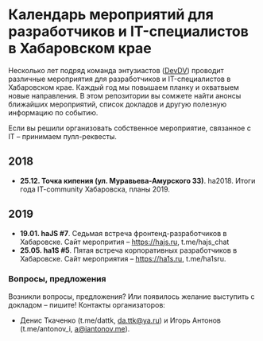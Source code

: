 # Календарь мероприятий для разработчиков и IT-специалистов в Хабаровском крае

Несколько лет подряд команда энтузиастов ([DevDV](https://devdv.ru)) проводит различные мероприятия для разработчиков и IT-специалистов в Хабаровском крае. Каждый год мы повышаем планку и охватвыем новые направления. В этом репозитории вы сомжете найти анонсы ближайших мероприятий, список докладов и другую полезную информацию по событию.

Если вы решили организовать собственное мероприятие, связанное с IT &ndash; принимаем пулл-реквесты.

## 2018

* **25.12. Точка кипения (ул. Муравьева-Амурского 33)**. ha2018. Итоги года IT-community Хабаровска, планы 2019.

## 2019

* **19.01. haJS #7**. Седьмая встреча фронтенд-разработчиков в Хабаровске. Сайт меропрития &ndash; https://hajs.ru, t.me/hajs_chat
* **25.05. ha1S #5**. Пятая встреча корпоративных разработчиков в Хабаровске. Сайт мероприятия &ndash; https://ha1s.ru, t.me/ha1sru.

### Вопросы, предложения

Возникли вопросы, предложения? Или появилось желание выступить с докладом &ndash; пишите! Контакты организаторов:

* Денис Ткаченко (t.me/dattk, da.ttk@ya.ru) и Игорь Антонов (t.me/antonov_i, a@iantonov.me).
